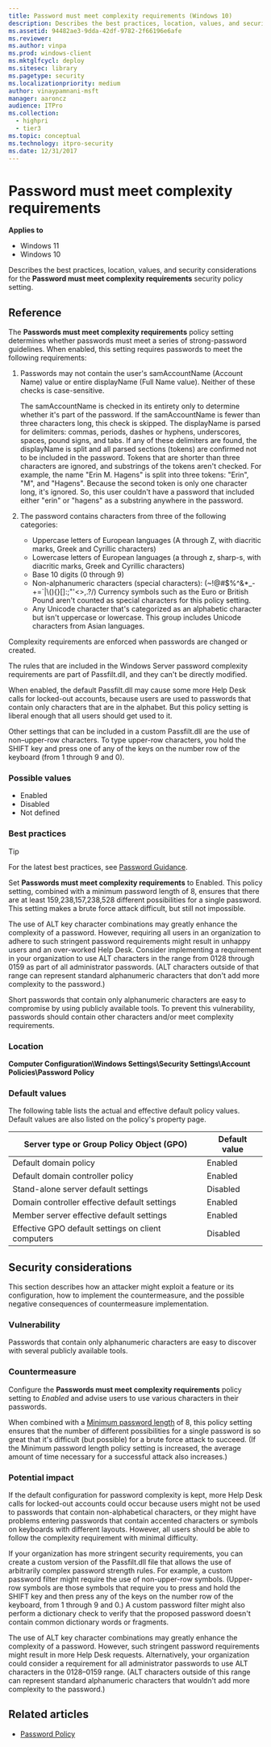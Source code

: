 ```yaml
---
title: Password must meet complexity requirements (Windows 10)
description: Describes the best practices, location, values, and security considerations for the Password must meet complexity requirements security policy setting.
ms.assetid: 94482ae3-9dda-42df-9782-2f66196e6afe
ms.reviewer: 
ms.author: vinpa
ms.prod: windows-client
ms.mktglfcycl: deploy
ms.sitesec: library
ms.pagetype: security
ms.localizationpriority: medium
author: vinaypamnani-msft
manager: aaroncz
audience: ITPro
ms.collection: 
  - highpri
  - tier3
ms.topic: conceptual
ms.technology: itpro-security
ms.date: 12/31/2017
---
```


# Password must meet complexity requirements

**Applies to**
-   Windows 11
-   Windows 10

Describes the best practices, location, values, and security considerations for the **Password must meet complexity requirements** security policy setting.

## Reference

The **Passwords must meet complexity requirements** policy setting determines whether passwords must meet a series of strong-password guidelines. When enabled, this setting requires passwords to meet the following requirements:

1.  Passwords may not contain the user's samAccountName (Account Name) value or entire displayName (Full Name value). Neither of these checks is case-sensitive.

    The samAccountName is checked in its entirety only to determine whether it's part of the password. If the samAccountName is fewer than three characters long, this check is skipped.
    The displayName is parsed for delimiters: commas, periods, dashes or hyphens, underscores, spaces, pound signs, and tabs. If any of these delimiters are found, the displayName is split and all parsed sections (tokens) are confirmed not to be included in the password. Tokens that are shorter than three characters are ignored, and substrings of the tokens aren't checked. For example, the name "Erin M. Hagens" is split into three tokens: "Erin", "M", and "Hagens". Because the second token is only one character long, it's ignored. So, this user couldn't have a password that included either "erin" or "hagens" as a substring anywhere in the password.

2.  The password contains characters from three of the following categories:

    -   Uppercase letters of European languages (A through Z, with diacritic marks, Greek and Cyrillic characters)
    -   Lowercase letters of European languages (a through z, sharp-s, with diacritic marks, Greek and Cyrillic characters)
    -   Base 10 digits (0 through 9)
    -   Non-alphanumeric characters (special characters): 
        (~!@#$%^&*_-+=`|\\(){}\[\]:;"'<>,.?/)
        Currency symbols such as the Euro or British Pound aren't counted as special characters for this policy setting.
    -   Any Unicode character that's categorized as an alphabetic character but isn't uppercase or lowercase. This group includes Unicode characters from Asian languages.

Complexity requirements are enforced when passwords are changed or created.

The rules that are included in the Windows Server password complexity requirements are part of Passfilt.dll, and they can't be directly modified.

When enabled, the default Passfilt.dll may cause some more Help Desk calls for locked-out accounts, because users are used to passwords that contain only characters that are in the alphabet. But this policy setting is liberal enough that all users should get used to it.

Other settings that can be included in a custom Passfilt.dll are the use of non–upper-row characters. To type upper-row characters, you hold the SHIFT key and press one of any of the keys on the number row of the keyboard (from 1 through 9 and 0).

### Possible values

-   Enabled
-   Disabled
-   Not defined

### Best practices

> [!TIP]
> For the latest best practices, see [Password Guidance](https://www.microsoft.com/research/publication/password-guidance).

Set **Passwords must meet complexity requirements** to Enabled. This policy setting, combined with a minimum password length of 8, ensures that there are at least 159,238,157,238,528 different possibilities for a single password. This setting makes a brute force attack difficult, but still not impossible.

The use of ALT key character combinations may greatly enhance the complexity of a password. However, requiring all users in an organization to adhere to such stringent password requirements might result in unhappy users and an over-worked Help Desk. Consider implementing a requirement in your organization to use ALT characters in the range from 0128 through 0159 as part of all administrator passwords. (ALT characters outside of that range can represent standard alphanumeric characters that don't add more complexity to the password.)

Short passwords that contain only alphanumeric characters are easy to compromise by using publicly available tools. To prevent this vulnerability, passwords should contain other characters and/or meet complexity requirements.

### Location

**Computer Configuration\\Windows Settings\\Security Settings\\Account Policies\\Password Policy**

### Default values

The following table lists the actual and effective default policy values. Default values are also listed on the policy's property page.

| Server type or Group Policy Object (GPO) | Default value |
|---|---|
| Default domain policy | Enabled |
| Default domain controller policy | Enabled |
| Stand-alone server default settings | Disabled |
| Domain controller effective default settings | Enabled |
| Member server effective default settings | Enabled|
| Effective GPO default settings on client computers | Disabled |
 
## Security considerations

This section describes how an attacker might exploit a feature or its configuration, how to implement the countermeasure, and the possible negative consequences of countermeasure implementation.

### Vulnerability

Passwords that contain only alphanumeric characters are easy to discover with several publicly available tools.

### Countermeasure

Configure the **Passwords must meet complexity requirements** policy setting to _Enabled_ and advise users to use various characters in their passwords.

When combined with a [Minimum password length](minimum-password-length.md) of 8, this policy setting ensures that the number of different possibilities for a single password is so great that it's difficult (but possible) for a brute force attack to succeed. (If the Minimum password length policy setting is increased, the average amount of time necessary for a successful attack also increases.)

### Potential impact

If the default configuration for password complexity is kept, more Help Desk calls for locked-out accounts could occur because users might not be used to passwords that contain non-alphabetical characters, or they might have problems entering passwords that contain accented characters or symbols on keyboards with different layouts. However, all users should be able to follow the complexity requirement with minimal difficulty.

If your organization has more stringent security requirements, you can create a custom version of the Passfilt.dll file that allows the use of arbitrarily complex password strength rules. For example, a custom password filter might require the use of non-upper-row symbols. (Upper-row symbols are those symbols that require you to press and hold the SHIFT key and then press any of the keys on the number row of the keyboard, from 1 through 9 and 0.) A custom password filter might also perform a dictionary check to verify that the proposed password doesn't contain common dictionary words or fragments.

The use of ALT key character combinations may greatly enhance the complexity of a password. However, such stringent password requirements might result in more Help Desk requests. Alternatively, your organization could consider a requirement for all administrator passwords to use ALT characters in the 0128–0159 range. (ALT characters outside of this range can represent standard alphanumeric characters that wouldn't add more complexity to the password.)

## Related articles

- [Password Policy](/microsoft-365/admin/misc/password-policy-recommendations)
